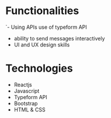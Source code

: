 # Functionalities 
`- Using APIs use of typeform API
 - ability to send messages interactively 
 - UI and UX design skills
 
 # Technologies
  - Reactjs
  - Javascript
  - Typeform API
  - Bootstrap 
  - HTML & CSS
  
  
